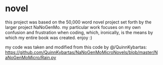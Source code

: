 # novel
this project was based on the 50,000 word novel project set forth by the larger project NaNoGenMo. my particular work focuses on my own confusion and frustration when coding, which, ironically, is the means by which my entire book was created. enjoy :)



my code was taken and modified from this code by @/QuinnKybartas:
https://github.com/QuinnKybartas/NaNoGenMoMicroNovels/blob/master/NaNoGenMoMicro/Rain.py
